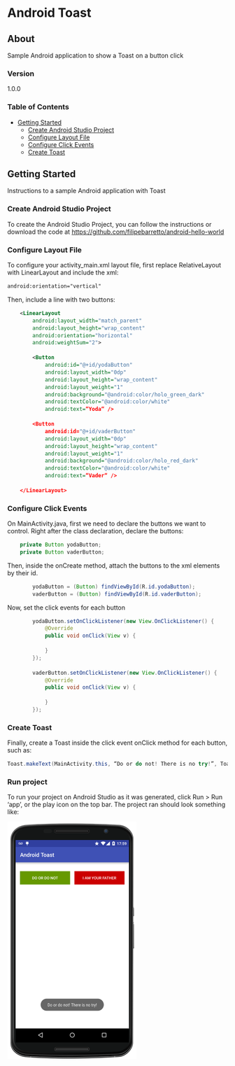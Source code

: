 # Android Toast

## About

Sample Android application to show a Toast on a button click

### Version
1.0.0

### Table of Contents

<!-- START doctoc generated TOC please keep comment here to allow auto update -->
<!-- DON'T EDIT THIS SECTION, INSTEAD RE-RUN doctoc TO UPDATE -->


- [Getting Started](#getting-started)
  - [Create Android Studio Project](#create-android-studio-project)
  - [Configure Layout File](#configure-layout-file)
  - [Configure Click Events](#configure-click-events)
  - [Create Toast](#create-toast)

<!-- END doctoc generated TOC please keep comment here to allow auto update -->


## Getting Started

Instructions to a sample Android application with Toast

### Create Android Studio Project

To create the Android Studio Project, you can follow the instructions or download the code at https://github.com/filipebarretto/android-hello-world

### Configure Layout File

To configure your activity_main.xml layout file, first replace RelativeLayout with LinearLayout and include the xml:

```xml
android:orientation="vertical"
```

Then, include a line with two buttons:

```xml
    <LinearLayout
        android:layout_width="match_parent"
        android:layout_height="wrap_content"
        android:orientation="horizontal"
        android:weightSum="2">

        <Button
            android:id="@+id/yodaButton"
            android:layout_width="0dp"
            android:layout_height="wrap_content"
            android:layout_weight="1"
            android:background="@android:color/holo_green_dark"
            android:textColor="@android:color/white"
            android:text=“Yoda“ />

        <Button
            android:id="@+id/vaderButton"
            android:layout_width="0dp"
            android:layout_height="wrap_content"
            android:layout_weight="1"
            android:background="@android:color/holo_red_dark"
            android:textColor="@android:color/white"
            android:text=“Vader“ />

    </LinearLayout>
```

### Configure Click Events

On MainActivity.java, first we need to declare the buttons we want to control. Right after the class declaration, declare the buttons:

```java
    private Button yodaButton;
    private Button vaderButton;
```

Then, inside the onCreate method, attach the buttons to the xml elements by their id.

```java
        yodaButton = (Button) findViewById(R.id.yodaButton);
        vaderButton = (Button) findViewById(R.id.vaderButton);
```

Now, set the click events for each button

```java
        yodaButton.setOnClickListener(new View.OnClickListener() {
            @Override
            public void onClick(View v) {

            }
        });

        vaderButton.setOnClickListener(new View.OnClickListener() {
            @Override
            public void onClick(View v) {

            }
        });
```

### Create Toast

Finally, create a Toast inside the click event onClick method for each button, such as:

```java
Toast.makeText(MainActivity.this, “Do or do not! There is no try!”, Toast.LENGTH_LONG).show();
```

### Run project

To run your project on Android Studio as it was generated, click Run > Run ‘app’, or the play icon on the top bar.
The project ran should look something like:

![Android Hello World](/screenshots/android-toast.png)




